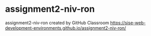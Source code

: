 # assignment2-niv-ron
assignment2-niv-ron created by GitHub Classroom
https://sise-web-development-environments.github.io/assignment2-niv-ron/
